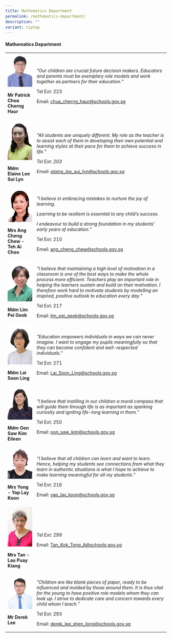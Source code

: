 ```yaml
---
title: Mathematics Department
permalink: /mathematics-department/
description: ""
variant: tiptap
---
```

<h4><strong>Mathematics Department</strong></h4>
<table>
<tbody>
<tr>
<td rowspan="1" colspan="1">
<div class="isomer-image-wrapper">
<img style="width:100%;" height="auto" width="100%" src="/images/ma1.jpg">
</div>
<p><strong>Mr Patrick Chua Cherng Haur</strong>
</p>
</td>
<td rowspan="1" colspan="1">
<p><em>"Our children are crucial future decision makers. Educators and parents must be exemplary role models and work together as partners for their education."</em>
</p>
<p>Tel Ext: 223</p>
<p>Email:&nbsp;<a href="mailto:chua_cherng_haur@schools.gov.sg" rel="noopener noreferrer nofollow" target="_blank">chua_cherng_haur@schools.gov.sg</a>
</p>
</td>
</tr>
<tr>
<td rowspan="1" colspan="1">
<div class="isomer-image-wrapper">
<img style="width:100%;" height="auto" width="100%" src="/images/ELAINE.jpg">
</div>
<p><strong>Mdm Elaine Lee Sui Lyn</strong>
</p>
</td>
<td rowspan="1" colspan="1">
<p><em>"All students are uniquely different. My role as the teacher is to assist each of them in developing their own potential and learning styles at their pace for them to achieve success in life."</em>
</p>
<p><em>Tel Ext: 203</em>
</p>
<p><em>Email:&nbsp;<a href="mailto:elaine_lee_sui_lyn@schools.gov.sg" rel="noopener noreferrer nofollow" target="_blank">elaine_lee_sui_lyn@schools.gov.sg</a></em>
</p>
</td>
</tr>
<tr>
<td rowspan="1" colspan="1">
<div class="isomer-image-wrapper">
<img style="width:100%;" height="auto" width="100%" src="/images/ma5.jpg">
</div>
<p><strong>Mrs Ang Cheng Chew - Teh Ai Choo</strong>
</p>
</td>
<td rowspan="1" colspan="1">
<p><em>"I believe in embracing mistakes to nurture the joy of learning. </em>
</p>
<p><em>Learning to be resilient is essential to any child’s success.</em>
</p>
<p><em>I endeavour to build a strong foundation in my students’ early years of education."</em>
</p>
<p>Tel Ext: 210</p>
<p>Email:&nbsp;<a href="mailto:ang_cheng_chew@schools.gov.sg" rel="noopener noreferrer nofollow" target="_blank">ang_cheng_chew@schools.gov.sg</a>
</p>
</td>
</tr>
<tr>
<td rowspan="1" colspan="1">
<div class="isomer-image-wrapper">
<img style="width:100%;" height="auto" width="100%" src="/images/SHANNON.jpg">
</div>
<p><strong>Mdm Lim Pei Geok</strong>
</p>
</td>
<td rowspan="1" colspan="1">
<p><em>"I believe that maintaining a high level of motivation in a classroom is one of the best ways to make the whole process more efficient. Teachers play an important role in helping the learners sustain and build on their motivation. I therefore work hard to motivate students by modelling an inspired, positive outlook to education every day."</em>
</p>
<p>Tel Ext: 217</p>
<p>Email:&nbsp;<a href="mailto:lim_pei_geok@schools.gov.sg" rel="noopener noreferrer nofollow" target="_blank">lim_pei_geok@schools.gov.sg</a>
</p>
</td>
</tr>
<tr>
<td rowspan="1" colspan="1">
<div class="isomer-image-wrapper">
<img style="width:100%;" height="auto" width="100%" src="/images/LAI SOON LING.jpg">
</div>
<p><strong>Mdm Lai Soon Ling</strong>
</p>
</td>
<td rowspan="1" colspan="1">
<p><em>"Education empowers individuals in ways we can never imagine. I want to engage my pupils meaningfully so that they can become confident and well-respected individuals."</em>
</p>
<p>Tel Ext: 271</p>
<p>Email:&nbsp;<a href="mailto:Lai_Soon_Ling@schools.gov.sg" rel="noopener noreferrer nofollow" target="_blank">Lai_Soon_Ling@schools.gov.sg</a>
</p>
</td>
</tr>
<tr>
<td rowspan="1" colspan="1">
<div class="isomer-image-wrapper">
<img style="width:100%;" height="auto" width="100%" src="/images/ma9.jpg">
</div>
<p><strong>Mdm Oon Saw Kim Eileen</strong>
</p>
</td>
<td rowspan="1" colspan="1">
<p><em>"I believe that instilling in our children a moral compass that will guide them through life is as important as sparking curiosity and igniting life-long learning in them."</em>
</p>
<p>Tel Ext: 250</p>
<p>Email:&nbsp;<a href="mailto:oon_saw_kim@schools.gov.sg" rel="noopener noreferrer nofollow" target="_blank">oon_saw_kim@schools.gov.sg</a>
</p>
</td>
</tr>
<tr>
<td rowspan="1" colspan="1">
<div class="isomer-image-wrapper">
<img style="width:100%;" height="auto" width="100%" src="/images/LAY KOON.jpg">
</div>
<p><strong>Mrs Yong - Yap Lay Koon</strong>
</p>
</td>
<td rowspan="1" colspan="1">
<p><em>“I believe that all children can learn and want to learn. Hence, helping my students see connections from what they learn in authentic situations is what I hope to achieve to make learning meaningful for all my students.”</em>
</p>
<p>Tel Ext: 216</p>
<p>Email:&nbsp;<a href="mailto:yap_lay_koon@schools.gov.sg" rel="noopener noreferrer nofollow" target="_blank">yap_lay_koon@schools.gov.sg</a>
</p>
</td>
</tr>
<tr>
<td rowspan="1" colspan="1">
<div class="isomer-image-wrapper">
<img style="width:100%;" height="auto" width="100%" src="/images/MRS TAN.jpg">
</div>
<p><strong>Mrs Tan - Lau Puay Kiang</strong>
</p>
</td>
<td rowspan="1" colspan="1">
<p></p>
<p>Tel Ext: 299</p>
<p>Email:&nbsp;<a href="mailto:Tan_Kok_Tong_A@schools.gov.sg" rel="noopener noreferrer nofollow" target="_blank">Tan_Kok_Tong_A@schools.gov.sg</a>
</p>
</td>
</tr>
<tr>
<td rowspan="1" colspan="1">
<div class="isomer-image-wrapper">
<img style="width:100%;" height="auto" width="100%" src="/images/ma11.jpg">
</div>
<p><strong>Mr Derek Lee</strong>
</p>
</td>
<td rowspan="1" colspan="1">
<p><em>"Children are like blank pieces of paper, ready to be influenced and molded by those around them. It is thus vital for the young to have positive role models whom they can look up. I strive to dedicate care and concern towards every child whom I teach."</em>
</p>
<p>Tel Ext: 293</p>
<p>Email:&nbsp;<a href="mailto:derek_lee_shen_long@schools.gov.sg" rel="noopener noreferrer nofollow" target="_blank">derek_lee_shen_long@schools.gov.sg</a>
</p>
</td>
</tr>
</tbody>
</table>
<p></p>